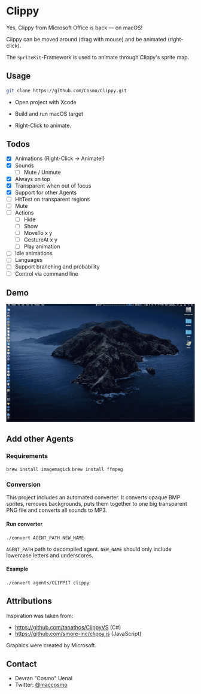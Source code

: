 # Clippy

Yes, Clippy from Microsoft Office is back — on macOS!

Clippy can be moved around (drag with mouse) and be animated (right-click).

The `SpriteKit`-Framework is used to animate through Clippy's sprite map.

## Usage

```sh
git clone https://github.com/Cosmo/Clippy.git
```

* Open project with Xcode
* Build and run macOS target

* Right-Click to animate.

## Todos

* [x] Animations (Right-Click → Animate!)
* [x] Sounds
  * [ ] Mute / Unmute
* [x] Always on top
* [x] Transparent when out of focus
* [x] Support for other Agents
* [ ] HitTest on transparent regions
* [ ] Mute
* [ ] Actions
  * [ ] Hide
  * [ ] Show
  * [ ] MoveTo x y
  * [ ] GestureAt x y
  * [ ] Play animation
* [ ] Idle animations
* [ ] Languages
* [ ] Support branching and probability
* [ ] Control via command line

## Demo

![Demo](https://github.com/Cosmo/Clippy/blob/master/Clippy.gif?raw=true)

## Add other Agents

### Requirements

`brew install imagemagick`
`brew install ffmpeg`

### Conversion

This project includes an automated converter.
It converts opaque BMP sprites, removes backgrounds, puts them together to one big transparent PNG file and converts all sounds to MP3. 

#### Run converter

`./convert AGENT_PATH NEW_NAME`

`AGENT_PATH` path to decompiled agent.
`NEW_NAME` should only include lowercase letters and underscores.

#### Example

`./convert agents/CLIPPIT clippy`


## Attributions

Inspiration was taken from:

* https://github.com/tanathos/ClippyVS (C#)
* https://github.com/smore-inc/clippy.js (JavaScript)

Graphics were created by Microsoft.

## Contact

* Devran "Cosmo" Uenal
* Twitter: [@maccosmo](http://twitter.com/maccosmo)
